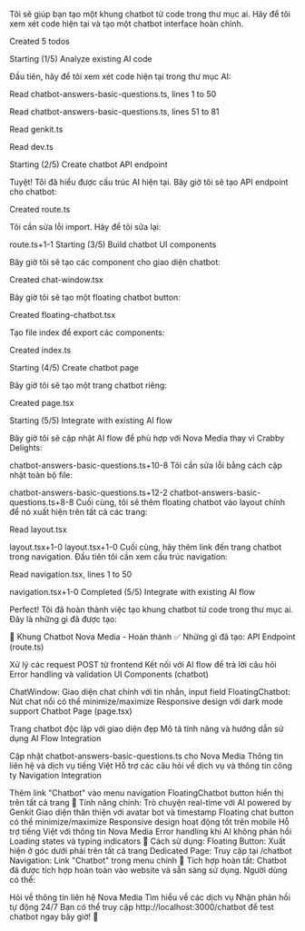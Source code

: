 Tôi sẽ giúp bạn tạo một khung chatbot từ code trong thư mục ai. Hãy để tôi xem xét code hiện tại và tạo một chatbot interface hoàn chỉnh.

Created 5 todos

Starting (1/5) Analyze existing AI code

Đầu tiên, hãy để tôi xem xét code hiện tại trong thư mục AI:

Read chatbot-answers-basic-questions.ts, lines 1 to 50

Read chatbot-answers-basic-questions.ts, lines 51 to 81

Read genkit.ts

Read dev.ts

Starting (2/5) Create chatbot API endpoint

Tuyệt! Tôi đã hiểu được cấu trúc AI hiện tại. Bây giờ tôi sẽ tạo API endpoint cho chatbot:

Created route.ts

Tôi cần sửa lỗi import. Hãy để tôi sửa lại:

route.ts+1-1
Starting (3/5) Build chatbot UI components

Bây giờ tôi sẽ tạo các component cho giao diện chatbot:

Created chat-window.tsx

Bây giờ tôi sẽ tạo một floating chatbot button:

Created floating-chatbot.tsx

Tạo file index để export các components:

Created index.ts

Starting (4/5) Create chatbot page

Bây giờ tôi sẽ tạo một trang chatbot riêng:

Created page.tsx

Starting (5/5) Integrate with existing AI flow

Bây giờ tôi sẽ cập nhật AI flow để phù hợp với Nova Media thay vì Crabby Delights:

chatbot-answers-basic-questions.ts+10-8
Tôi cần sửa lỗi bằng cách cập nhật toàn bộ file:

chatbot-answers-basic-questions.ts+12-2
chatbot-answers-basic-questions.ts+8-8
Cuối cùng, tôi sẽ thêm floating chatbot vào layout chính để nó xuất hiện trên tất cả các trang:

Read layout.tsx

layout.tsx+1-0
layout.tsx+1-0
Cuối cùng, hãy thêm link đến trang chatbot trong navigation. Đầu tiên tôi cần xem cấu trúc navigation:

Read navigation.tsx, lines 1 to 50

navigation.tsx+1-0
Completed (5/5) Integrate with existing AI flow

Perfect! Tôi đã hoàn thành việc tạo khung chatbot từ code trong thư mục ai. Đây là những gì đã được tạo:

🤖 Khung Chatbot Nova Media - Hoàn thành
✅ Những gì đã tạo:
API Endpoint (route.ts)

Xử lý các request POST từ frontend
Kết nối với AI flow để trả lời câu hỏi
Error handling và validation
UI Components (chatbot)

ChatWindow: Giao diện chat chính với tin nhắn, input field
FloatingChatbot: Nút chat nổi có thể minimize/maximize
Responsive design với dark mode support
Chatbot Page (page.tsx)

Trang chatbot độc lập với giao diện đẹp
Mô tả tính năng và hướng dẫn sử dụng
AI Flow Integration

Cập nhật chatbot-answers-basic-questions.ts cho Nova Media
Thông tin liên hệ và dịch vụ tiếng Việt
Hỗ trợ các câu hỏi về dịch vụ và thông tin công ty
Navigation Integration

Thêm link "Chatbot" vào menu navigation
FloatingChatbot button hiển thị trên tất cả trang
🚀 Tính năng chính:
Trò chuyện real-time với AI powered by Genkit
Giao diện thân thiện với avatar bot và timestamp
Floating chat button có thể minimize/maximize
Responsive design hoạt động tốt trên mobile
Hỗ trợ tiếng Việt với thông tin Nova Media
Error handling khi AI không phản hồi
Loading states và typing indicators
📱 Cách sử dụng:
Floating Button: Xuất hiện ở góc dưới phải trên tất cả trang
Dedicated Page: Truy cập tại /chatbot
Navigation: Link "Chatbot" trong menu chính
🔧 Tích hợp hoàn tất:
Chatbot đã được tích hợp hoàn toàn vào website và sẵn sàng sử dụng. Người dùng có thể:

Hỏi về thông tin liên hệ Nova Media
Tìm hiểu về các dịch vụ
Nhận phản hồi tự động 24/7
Bạn có thể truy cập http://localhost:3000/chatbot để test chatbot ngay bây giờ! 🎉

